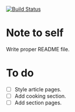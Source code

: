 [![Build Status](https://travis-ci.org/connor-baer/connor-baer.github.io.svg?branch=master)](https://travis-ci.org/connor-baer/connor-baer.github.io)

# Note to self

Write proper README file.

# To do

 - [ ] Style article pages.
 - [ ] Add cooking section.
 - [ ] Add section pages.
